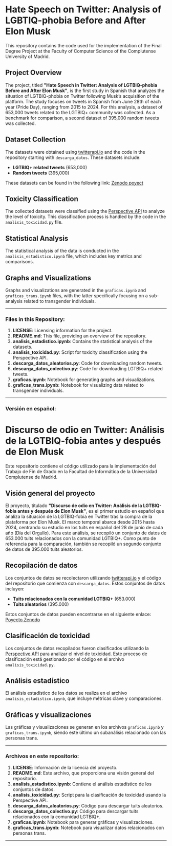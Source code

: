 # Hate Speech on Twitter: Analysis of LGBTIQ-phobia Before and After Elon Musk

This repository contains the code used for the implementation of the Final Degree Project at the Faculty of Computer Science of the Complutense University of Madrid.

## Project Overview

The project, titled **"Hate Speech in Twitter: Analysis of LGTBIQ-phobia Before and After Elon Musk"**, is the first study in Spanish that analyzes the situation of LGTBIQ-phobia on Twitter following Musk’s acquisition of the platform. The study focuses on tweets in Spanish from June 28th of each year (Pride Day), ranging from 2015 to 2024. For this analysis, a dataset of 653,000 tweets related to the LGTBIQ+ community was collected. As a benchmark for comparison, a second dataset of 395,000 random tweets was collected.

## Dataset Collection

The datasets were obtained using [twitterapi.io](https://twitterapi.io/) and the code in the repository starting with `descarga_datos`. These datasets include:

- **LGTBIQ+ related tweets** (653,000)
- **Random tweets** (395,000)

These datasets can be found in the following link: [Zenodo poyect](https://zenodo.org/records/15639492)

## Toxicity Classification

The collected datasets were classified using the [Perspective API](https://perspectiveapi.com/) to analyze the level of toxicity. This classification process is handled by the code in the `analisis_toxicidad.py` file.

## Statistical Analysis

The statistical analysis of the data is conducted in the `analisis_estadistico.ipynb` file, which includes key metrics and comparisons.

## Graphs and Visualizations

Graphs and visualizations are generated in the `graficas.ipynb` and `graficas_trans.ipynb` files, with the latter specifically focusing on a sub-analysis related to transgender individuals.

---

### Files in this Repository:

1. **LICENSE**: Licensing information for the project.
2. **README.md**: This file, providing an overview of the repository.
3. **analisis_estadistico.ipynb**: Contains the statistical analysis of the datasets.
4. **analisis_toxicidad.py**: Script for toxicity classification using the Perspective API.
5. **descarga_datos_aleatorios.py**: Code for downloading random tweets.
6. **descarga_datos_colectivo.py**: Code for downloading LGTBIQ+ related tweets.
7. **graficas.ipynb**: Notebook for generating graphs and visualizations.
8. **graficas_trans.ipynb**: Notebook for visualizing data related to transgender individuals.


---



### Versión en español:

# Discurso de odio en Twitter: Análisis de la LGTBIQ-fobia antes y después de Elon Musk

Este repositorio contiene el código utilizado para la implementación del Trabajo de Fin de Grado en la Facultad de Informática de la Universidad Complutense de Madrid.

## Visión general del proyecto

El proyecto, titulado **"Discurso de odio en Twitter: Análisis de la LGTBIQ-fobia antes y después de Elon Musk"**, es el primer estudio en español que analiza la situación de la LGTBIQ-fobia en Twitter tras la compra de la plataforma por Elon Musk. El marco temporal abarca desde 2015 hasta 2024, centrando su estudio en los tuits en español del 28 de junio de cada año (Día del Orgullo). Para este análisis, se recopiló un conjunto de datos de 653.000 tuits relacionados con la comunidad LGTBIQ+. Como punto de referencia para la comparación, también se recopiló un segundo conjunto de datos de 395.000 tuits aleatorios.

## Recopilación de datos

Los conjuntos de datos se recolectaron utilizando [twitterapi.io](https://twitterapi.io/) y el código del repositorio que comienza con `descarga_datos`. Estos conjuntos de datos incluyen:

- **Tuits relacionados con la comunidad LGTBIQ+** (653.000)
- **Tuits aleatorios** (395.000)

Estos conjuntos de datos pueden encontrarse en el siguiente enlace: [Poyecto Zenodo](https://zenodo.org/records/15639492)

## Clasificación de toxicidad

Los conjuntos de datos recopilados fueron clasificados utilizando la [Perspective API](https://perspectiveapi.com/) para analizar el nivel de toxicidad. Este proceso de clasificación está gestionado por el código en el archivo `analisis_toxicidad.py`.

## Análisis estadístico

El análisis estadístico de los datos se realiza en el archivo `analisis_estadistico.ipynb`, que incluye métricas clave y comparaciones.

## Gráficas y visualizaciones

Las gráficas y visualizaciones se generan en los archivos `graficas.ipynb` y `graficas_trans.ipynb`, siendo este último un subanálisis relacionado con las personas trans.

---

### Archivos en este repositorio:

1. **LICENSE**: Información de la licencia del proyecto.
2. **README.md**: Este archivo, que proporciona una visión general del repositorio.
3. **analisis_estadistico.ipynb**: Contiene el análisis estadístico de los conjuntos de datos.
4. **analisis_toxicidad.py**: Script para la clasificación de toxicidad usando la Perspective API.
5. **descarga_datos_aleatorios.py**: Código para descargar tuits aleatorios.
6. **descarga_datos_colectivo.py**: Código para descargar tuits relacionados con la comunidad LGTBIQ+.
7. **graficas.ipynb**: Notebook para generar gráficas y visualizaciones.
8. **graficas_trans.ipynb**: Notebook para visualizar datos relacionados con personas trans.

---
